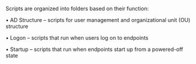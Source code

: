 Scripts are organized into folders based on their function:

• AD Structure – scripts for user management and organizational unit (OU) structure

• Logon – scripts that run when users log on to endpoints

• Startup – scripts that run when endpoints start up from a powered-off state
